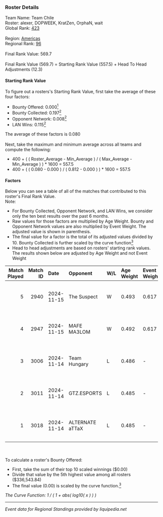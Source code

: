 ### Roster Details<br />
Team Name: Team Chile<br />
Roster: alexer, DOPWEEK, KratZen, OrphaN, wait<br />
Global Rank: [423](../../standings_global_2025_03_01.md)<br />
<br />
Region: [Americas]( ../../standings_americas_2025_03_01.md)<br />
Regional Rank: [96]( ../../standings_americas_2025_03_01.md)<br />
<br />
Final Rank Value:  569.7<br />
<br />
Final Rank Value (569.7) = Starting Rank Value (557.5) + Head To Head Adjustments (12.3)<br />

#### Starting Rank Value<br />
To figure out a rosters's Starting Rank Value, first take the average of these four factors:<br />
- Bounty Offered: 0.000[<sup>1</sup>](#table2)
- Bounty Collected: 0.197[<sup>2</sup>](#table1)
- Opponent Network: 0.008[<sup>2</sup>](#table1)
- LAN Wins: 0.115[<sup>2</sup>](#table1)

The average of these factors is 0.080<br />
<br />
Next, take the maximum and minimum average across all teams and compute the following:<br />
- 400 + ( ( Roster_Average - Min_Average ) / ( Max_Average - Min_Average ) ) * 1600 = 557.5
- 400 + ( ( 0.080 - 0.000 ) / ( 0.812 - 0.000 ) ) * 1600 = 557.5


#### Factors<br />
Below you can see a table of all of the matches that contributed to this roster's Final Rank Value.<br />
Note:<br />

- For Bounty Collected, Opponent Network, and LAN Wins, we consider only the ten best results over the past 6 months.
- Raw values for those factors are multiplied by Age Weight. Bounty and Opponent Network values are also multiplied by Event Weight. The adjusted value is shown in parenthesis.
- The final value for a factor is the total of its adjusted values divided by 10. Bounty Collected is further scaled by the curve function[<sup>3</sup>](#curveFunction)
- Head to head adjustments are based on rosters' starting rank values. The results shown below are adjusted by Age Weight and not Event Weight
<span id="table1"></span><br />


| Match Played | Match ID | Date       | Opponent        | W/L | Age Weight | Event Weight | Bounty Collected | Opponent Network | LAN Wins  | H2H Adj. | Roster                                 |
| -: | -: | :- | :- | :- | :- | :- | :- | :- | :- | -: | :- |
|            5 |     2940 | 2024-11-15 | The Suspect     | W   | 0.493      | 0.617        | 0.003 (0.001)    | 0.224 (0.068)    | 1 (0.493) |    10.54 | alexer, DOPWEEK, KratZen, OrphaN, wait |
|            4 |     2947 | 2024-11-15 | MAFE MA3LOM     | W   | 0.492      | 0.617        | 0.000 (0.000)    | 0.025 (0.008)    | 1 (0.492) |     7.30 | alexer, DOPWEEK, KratZen, OrphaN, wait |
|            3 |     3006 | 2024-11-14 | Team Hungary    | L   | 0.486      | -            | -                | -                | -         |    -3.04 | alexer, DOPWEEK, KratZen, OrphaN, wait |
|            2 |     3011 | 2024-11-14 | GTZ.ESPORTS     | L   | 0.485      | -            | -                | -                | -         |    -0.56 | alexer, DOPWEEK, KratZen, OrphaN, wait |
|            1 |     3018 | 2024-11-14 | ALTERNATE aTTaX | L   | 0.485      | -            | -                | -                | -         |    -1.95 | alexer, DOPWEEK, KratZen, OrphaN, wait |

<br />
<span id="table2"></span><br />
To calculate a roster's Bounty Offered:<br />

- First, take the sum of their top 10 scaled winnings ($0.00)
- Divide that value by the 5th highest value among all rosters ($336,543.84)
- The final value (0.00) is scaled by the curve function.[<sup>3</sup>](#curveFunction)

<span id="curveFunction"></span>_The Curve Function: 1 / ( 1 + abs( log10( x ) ) )_<br />

---
_Event data for Regional Standings provided by liquipedia.net_<br />
